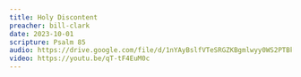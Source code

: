 ```yaml
---
title: Holy Discontent
preacher: bill-clark
date: 2023-10-01
scripture: Psalm 85
audio: https://drive.google.com/file/d/1nYAyBslfVTeSRGZKBgmlwyy0WS2PTBks/view
video: https://youtu.be/qT-tF4EuM0c
---
```

